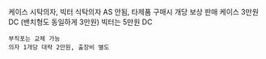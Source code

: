 케이스 시탁의자, 빅터 식탁의자
AS 안됨, 타제품 구매시 개당 보상 판매 
케이스 3만원 DC (밴치형도 동일하게 3만원)
빅터는 5만원 DC 

```ad-caution
부직포는 교체 가능
의자 1개당 대략 2만원, 출장비 별도
```

